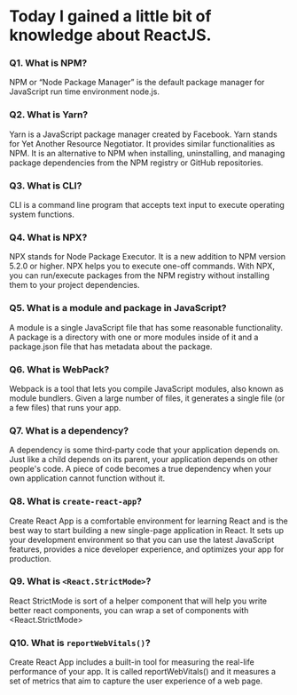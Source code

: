 # Today I gained a little bit of knowledge about ReactJS.


### Q1. What is NPM? 
NPM or “Node Package Manager” is the default package manager for JavaScript run time environment node.js. 


### Q2. What is Yarn? 
Yarn is a JavaScript package manager created by Facebook. Yarn stands for Yet Another Resource Negotiator. It provides similar functionalities as NPM. It is an alternative to NPM when installing, uninstalling, and managing package dependencies from the NPM registry or GitHub repositories.  

### Q3. What is CLI?  
CLI is a command line program that accepts text input to execute operating system functions.

### Q4. What is NPX?
NPX stands for Node Package Executor. It is a new addition to NPM version 5.2.0 or higher. NPX helps you to execute one-off commands. With NPX, you can run/execute packages from the NPM registry without installing them to your project dependencies.  

### Q5. What is a module and package in JavaScript? 
A module is a single JavaScript file that has some reasonable functionality. A package is a directory with one or more modules inside of it and a package.json file that has metadata about the package.  

### Q6. What is WebPack? 
Webpack is a tool that lets you compile JavaScript modules, also known as module bundlers. Given a large number of files, it generates a single file (or a few files) that runs your app. 

### Q7. What is a dependency?
A dependency is some third-party code that your application depends on. Just like a child depends on its parent, your application depends on other people's code. A piece of code becomes a true dependency when your own application cannot function without it. 

### Q8. What is `create-react-app`? 
Create React App is a comfortable environment for learning React and is the best way to start building a new single-page application in React. It sets up your development environment so that you can use the latest JavaScript features, provides a nice developer experience, and optimizes your app for production. 

### Q9. What is `<React.StrictMode>`? 
React StrictMode is sort of a helper component that will help you write better react components, you can wrap a set of components with <React.StrictMode> 

### Q10. What is `reportWebVitals()`? 
Create React App includes a built-in tool for measuring the real-life performance of your app. It is called reportWebVitals() and it measures a set of metrics that aim to capture the user experience of a web page.